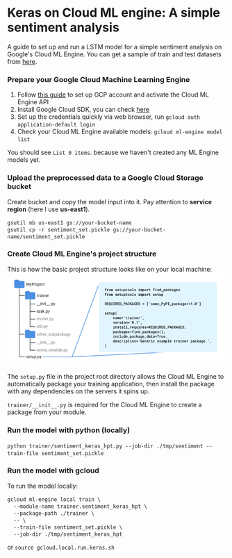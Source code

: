 # Keras on Cloud ML engine: A simple sentiment analysis

A guide to set up and run a LSTM model for a simple sentiment analysis on Google's Cloud ML Engine. You can get a sample of train and test datasets from [here](https://github.com/liufuyang/kaggle-youtube-8m/tree/master/tf-learn/example-3-sentiment).

### Prepare your Google Cloud Machine Learning Engine
1. Follow [this guide](https://cloud.google.com/ml-engine/docs/quickstarts/command-line) to set up GCP account and activate the Cloud ML Engine API 
2. Install Google Cloud SDK, you can check [here](https://cloud.google.com/sdk/docs/)
3. Set up the credentials quickly via web browser, run
`gcloud auth application-default login`
4. Check your Cloud ML Engine available models:
`gcloud ml-engine model list`

You should see `List 0 items`. because we haven't created any ML Engine models yet.

### Upload the preprocessed data to a Google Cloud Storage bucket 
Create bucket and copy the model input into it. Pay attention to **service region** (here I use **us-east1**).

```
gsutil mb us-east1 gs://your-bucket-name
gsutil cp -r sentiment_set.pickle gs://your-bucket-name/sentiment_set.pickle
```

### Create Cloud ML Engine's project structure 
This is how the basic project structure looks like on your local machine:
![project structure](img/recommended-project-structure.png?raw=true)

The `setup.py` file in the project root directory allows the Cloud ML Engine to automatically package your training application, then install the package with any dependencies on the servers it spins up.

`trainer/__init__.py` is required for the Cloud ML Engine to create a package from your module.

### Run the model with python (locally)
`python trainer/sentiment_keras_hpt.py --job-dir ./tmp/sentiment --train-file sentiment_set.pickle`

### Run the model with gcloud 
To run the model locally:
```
gcloud ml-engine local train \
  --module-name trainer.sentiment_keras_hpt \
  --package-path ./trainer \
  -- \
  --train-file sentiment_set.pickle \
  --job-dir ./tmp/sentiment_keras_hpt
```

or `source gcloud.local.run.keras.sh`